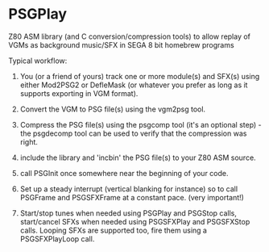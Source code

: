 PSGPlay
=======

Z80 ASM library (and C conversion/compression tools) to allow replay of VGMs as background music/SFX in SEGA 8 bit homebrew programs

Typical workflow:

1) You (or a friend of yours) track one or more module(s) and SFX(s) using either Mod2PSG2 or DefleMask (or whatever you prefer as long as it supports exporting in VGM format).

2) Convert the VGM to PSG file(s) using the vgm2psg tool.

3) Compress the PSG file(s) using the psgcomp tool (it's an optional step) - the psgdecomp tool can be used to verify that the compression was right.

4) include the library and 'incbin' the PSG file(s) to your Z80 ASM source.

5) call PSGInit once somewhere near the beginning of your code.

6) Set up a steady interrupt (vertical blanking for instance) so to call PSGFrame and PSGSFXFrame at a constant pace. (very important!)

7) Start/stop tunes when needed using PSGPlay and PSGStop calls, start/cancel SFXs when needed using PSGSFXPlay and PSGSFXStop calls. Looping SFXs are supported too, fire them using a PSGSFXPlayLoop call.

